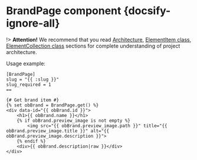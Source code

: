 # BrandPage component {docsify-ignore-all}
    
!> **Attention!**  We recommend that you read [Architecture](home.md#architecture), [ElementItem class](item-class/item-class.md),
[ElementCollection class](collection-class/collection-class.md) sections for complete understanding of  project architecture.

Usage example:
```twig
[BrandPage]
slug = "{{ :slug }}"
slug_required = 1
==

{# Get brand item #}
{% set obBrand = BrandPage.get() %}
<div data-id="{{ obBrand.id }}">
    <h1>{{ obBrand.name }}</h1>
    {% if obBrand.preview_image is not empty %}
        <img src="{{ obBrand.preview_image.path }}" title="{{ obBrand.preview_image.title }}" alt="{{ obBrand.preview_image.description }}">
    {% endif %}
    <div>{{ obBrand.description|raw }}</div>
</div>
```